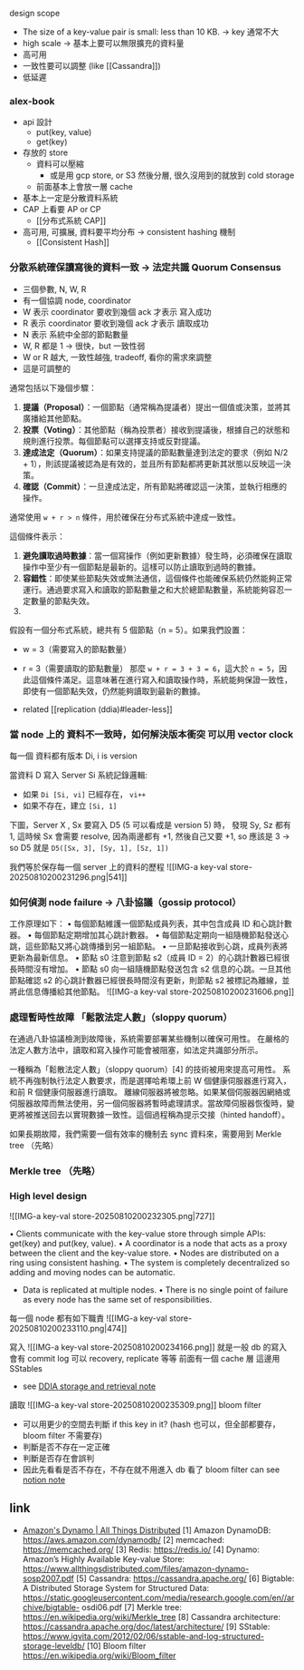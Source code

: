 
design scope
- The size of a key-value pair is small: less than 10 KB. -> key 通常不大 
- high scale -> 基本上要可以無限擴充的資料量
- 高可用
- 一致性要可以調整 (like [[Cassandra]])
- 低延遲


### alex-book
- api 設計
	- put(key, value)
	- get(key)
- 存放的 store
	- 資料可以壓縮
		- 或是用 gcp store, or S3 然後分層, 很久沒用到的就放到 cold storage
	- 前面基本上會放一層 cache
- 基本上一定是分散資料系統
- CAP 上看要 AP or CP
	- [[分布式系統 CAP]]
- 高可用, 可擴展, 資料要平均分布 -> consistent hashing 機制 
	- [[Consistent Hash]]

### 分散系統確保讀寫後的資料一致  -> 法定共識 Quorum Consensus
- 三個參數, N, W, R
- 有一個協調 node, coordinator
- W 表示 coordinator 要收到幾個 ack 才表示 寫入成功
- R 表示 coordinator 要收到幾個 ack 才表示 讀取成功
- N 表示 系統中全部的節點數量
- W, R 都是 1 -> 很快，but 一致性弱
- W or R 越大, 一致性越強, tradeoff, 看你的需求來調整
- 這是可調整的

通常包括以下幾個步驟：
1. **提議（Proposal）**：一個節點（通常稱為提議者）提出一個值或決策，並將其廣播給其他節點。
2. **投票（Voting）**：其他節點（稱為投票者）接收到提議後，根據自己的狀態和規則進行投票。每個節點可以選擇支持或反對提議。
3. **達成法定（Quorum）**：如果支持提議的節點數量達到法定的要求（例如 N/2 + 1），則該提議被認為是有效的，並且所有節點都將更新其狀態以反映這一決策。
4. **確認（Commit）**：一旦達成法定，所有節點將確認這一決策，並執行相應的操作。


通常使用 `w + r > n` 條件，用於確保在分布式系統中達成一致性。

這個條件表示：
1. **避免讀取過時數據**：當一個寫操作（例如更新數據）發生時，必須確保在讀取操作中至少有一個節點是最新的。這樣可以防止讀取到過時的數據。
2. **容錯性**：即使某些節點失效或無法通信，這個條件也能確保系統仍然能夠正常運行。通過要求寫入和讀取的節點數量之和大於總節點數量，系統能夠容忍一定數量的節點失效。
3. 
假設有一個分布式系統，總共有 5 個節點（n = 5）。如果我們設置：
- w = 3（需要寫入的節點數量）
- r = 3（需要讀取的節點數量）
那麼 `w + r = 3 + 3 = 6`，這大於 `n = 5`，因此這個條件滿足。這意味著在進行寫入和讀取操作時，系統能夠保證一致性，即使有一個節點失效，仍然能夠讀取到最新的數據。

- related [[replication (ddia)#leader-less]]


### 當 node 上的 資料不一致時，如何解決版本衝突  可以用 vector clock

每一個 資料都有版本 Di, i is version

當資料 D 寫入 Server Si
系統記錄邏輯:
- 如果 `Di [Si, vi]` 已經存在， `vi++`
- 如果不存在，建立  `[Si, 1]`

下圖，Server X , Sx 要寫入 D5 (5 可以看成是 version 5) 時，
發現 Sy, Sz 都有1, 這時候 Sx 會需要 resolve, 因為兩邊都有 +1, 然後自己又要 +1, so 應該是 3 
-> so D5 就是 `D5([Sx, 3], [Sy, 1], [Sz, 1])`

我們等於保存每一個 server 上的資料的歷程
![[IMG-a key-val store-20250810200231296.png|541]]



### 如何偵測 node failure -> 八卦協議（gossip protocol）

工作原理如下：
• 每個節點維護一個節點成員列表，其中包含成員 ID 和心跳計數器。
• 每個節點定期增加其心跳計數器。
• 每個節點定期向一組隨機節點發送心跳，這些節點又將心跳傳播到另一組節點。
• 一旦節點接收到心跳，成員列表將更新為最新信息。
• 節點 s0 注意到節點 s2（成員 ID = 2）的心跳計數器已經很長時間沒有增加。
• 節點 s0 向一組隨機節點發送包含 s2 信息的心跳。一旦其他節點確認 s2 的心跳計數器已經很長時間沒有更新，則節點 s2 被標記為離線，並將此信息傳播給其他節點。
![[IMG-a key-val store-20250810200231606.png]]



### 處理暫時性故障  「鬆散法定人數」（sloppy quorum）
在通過八卦協議檢測到故障後，系統需要部署某些機制以確保可用性。
在嚴格的法定人數方法中，讀取和寫入操作可能會被阻塞，如法定共識部分所示。


一種稱為「鬆散法定人數」（sloppy quorum）[4] 的技術被用來提高可用性。
系統不再強制執行法定人數要求，而是選擇哈希環上前 W 個健康伺服器進行寫入，和前 R 個健康伺服器進行讀取。
離線伺服器將被忽略。如果某個伺服器因網絡或伺服器故障而無法使用，另一個伺服器將暫時處理請求。當故障伺服器恢復時，變更將被推送回去以實現數據一致性。這個過程稱為提示交接（hinted handoff）。


如果長期故障，我們需要一個有效率的機制去 sync 資料來，需要用到 Merkle tree （先略）


### Merkle tree （先略）



### High level design
![[IMG-a key-val store-20250810200232305.png|727]]

• Clients communicate with the key-value store through simple APIs: get(key) and put(key, value).
• A coordinator is a node that acts as a proxy between the client and the key-value store. • Nodes are distributed on a ring using consistent hashing.
• The system is completely decentralized so adding and moving nodes can be automatic. 
- Data is replicated at multiple nodes.
• There is no single point of failure as every node has the same set of responsibilities.


每一個 node 都有如下職責
![[IMG-a key-val store-20250810200233110.png|474]]


寫入
![[IMG-a key-val store-20250810200234166.png]]
就是一般 db 的寫入
會有 commit log 可以 recovery, replicate 等等
前面有一個 cache 層
這邊用 SStables
- see [DDIA storage and retrieval note](https://www.notion.so/nture4388/DDIA-storage-and-retrieval-722411cfae7241d8b04c6e5e030f17a5?pvs=4)


讀取
![[IMG-a key-val store-20250810200235309.png]]
bloom filter 
- 可以用更少的空間去判斷 if this key in it? (hash 也可以，但全部都要存，bloom filter 不需要存)
- 判斷是否不存在一定正確
- 判斷是否存在會誤判
- 因此先看看是否不存在，不存在就不用進入 db 看了
bloom filter can see [notion note](https://www.notion.so/nture4388/Bloom-Filter-4b88c99cc6744fe49a110e21821317c2?pvs=4)




## link
- [Amazon's Dynamo | All Things Distributed](https://www.allthingsdistributed.com/2007/10/amazons_dynamo.html)
[1] Amazon DynamoDB: https://aws.amazon.com/dynamodb/
[2] memcached: https://memcached.org/
[3] Redis: https://redis.io/
[4] Dynamo: Amazon’s Highly Available Key-value Store:
https://www.allthingsdistributed.com/files/amazon-dynamo-sosp2007.pdf [5] Cassandra: https://cassandra.apache.org/
[6] Bigtable: A Distributed Storage System for Structured Data:
https://static.googleusercontent.com/media/research.google.com/en//archive/bigtable- osdi06.pdf
[7] Merkle tree: https://en.wikipedia.org/wiki/Merkle_tree
[8] Cassandra architecture: https://cassandra.apache.org/doc/latest/architecture/
[9] SStable: https://www.igvita.com/2012/02/06/sstable-and-log-structured-storage-leveldb/ [10] Bloom filter https://en.wikipedia.org/wiki/Bloom_filter